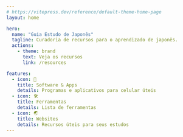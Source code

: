 ```yaml
---
# https://vitepress.dev/reference/default-theme-home-page
layout: home

hero:
  name: "Guia Estudo de Japonês"
  tagline: Curadoria de recursos para o aprendizado de japonês.
  actions:
    - theme: brand
      text: Veja os recursos
      link: /resources

features:
  - icon: 🧰 
    title: Software & Apps
    details: Programas e aplicativos para celular úteis
  - icon: 🛠
    title: Ferramentas
    details: Lista de ferramentas
  - icon: 🌏  
    title: Websites
    details: Recursos úteis para seus estudos
---
```


